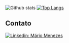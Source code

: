 ![Github stats](https://github-readme-stats.vercel.app/api?username=menezesmario&hide=issues&theme=chartreuse-dark&show_icons=true&hide_border=false&count_private=true&include_all_commits=true&line_height=24.5)
[![Top Langs](https://github-readme-stats.vercel.app/api/top-langs/?username=menezesmario&layout=compact&theme=chartreuse-dark&langs_count=10)](https://github.com/menezesmario/github-readme-stats)

## Contato

[![Linkedin: Mário Menezes](https://img.shields.io/badge/-MárioMenezes-blue?style=flat-square&logo=Linkedin&logoColor=white&link=https://www.linkedin.com/in/menezesmario/)](https://www.linkedin.com/in/menezesmario/)


